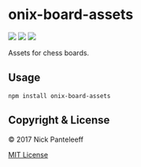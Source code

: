 # onix-board-assets

<div>
	<a href="https://www.npmjs.com/package/onix-board-assets"><img src='http://img.shields.io/npm/v/onix-board-assets.svg?style=flat'></a>
	<a href="https://www.npmjs.com/package/onix-board-assets"><img src='https://img.shields.io/npm/dm/onix-board-assets.svg?style=flat-square'></a>
    <a href="https://david-dm.org/DrNixx/onix-board-assets?type=dev"><img src='https://david-dm.org/DrNixx/onix-board-assets/dev-status.svg'></a>
</div>

Assets for chess boards.

## Usage

```
npm install onix-board-assets
```

## Copyright & License

© 2017 Nick Panteleeff

[MIT License](/LICENSE)

